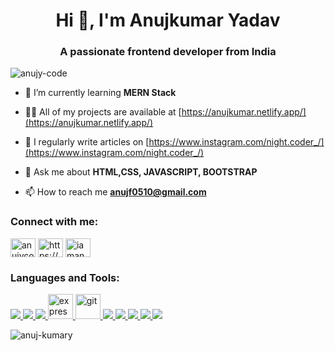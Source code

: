 
<h1 align="center">Hi 👋, I'm Anujkumar Yadav</h1>
<h3 align="center">A passionate frontend developer from India</h3>

<p align="left"> <img src="https://komarev.com/ghpvc/?username=anujy-code&label=Profile%20views&color=0e75b6&style=flat" alt="anujy-code" /> </p>

- 🌱 I’m currently learning **MERN Stack**

- 👨‍💻 All of my projects are available at [https://anujkumar.netlify.app/](https://anujkumar.netlify.app/)

- 📝 I regularly write articles on [https://www.instagram.com/night.coder_/](https://www.instagram.com/night.coder_/)

- 💬 Ask me about **HTML,CSS, JAVASCRIPT, BOOTSTRAP**

- 📫 How to reach me **anujf0510@gmail.com**

<h3 align="left">Connect with me:</h3>
<p align="left">
<a href="https://dev.to/anujycode" target="blank"><img align="center" src="https://cdn.jsdelivr.net/npm/simple-icons@3.0.1/icons/dev-dot-to.svg" alt="anujycode" height="30" width="40" /></a>
<a href="https://linkedin.com/in/anujkumar-yadav-29b2521aa" target="blank"><img align="center" src="https://cdn.jsdelivr.net/npm/simple-icons@3.0.1/icons/linkedin.svg" alt="https://www.linkedin.com/in/anujkumar-yadav-29b2521aa" height="30" width="40" /></a>
<a href="https://instagram.com/iamanujk_" target="blank"><img align="center" src="https://cdn.jsdelivr.net/npm/simple-icons@3.0.1/icons/instagram.svg" alt="iamanujk_" height="30" width="40" /></a>
</p>

<h3 align="left">Languages and Tools:</h3>
<p align="left"> <a href="https://www.cprogramming.com/" target="_blank"> <img src="https://img.icons8.com/plumpy/48/000000/circled-c.png"/> </a> <a href="https://www.w3schools.com/cpp/" target="_blank"> <img src="https://img.icons8.com/color/48/000000/c-plus-plus-logo.png"/> </a> <a href="https://www.w3schools.com/css/" target="_blank"> <img src="https://img.icons8.com/color/48/000000/css3.png"/> </a> <a href="https://expressjs.com" target="_blank"> <img src="https://devicons.github.io/devicon/devicon.git/icons/express/express-original-wordmark.svg" alt="express" width="40" height="40"/> </a> <a href="https://git-scm.com/" target="_blank"> <img src="https://www.vectorlogo.zone/logos/git-scm/git-scm-icon.svg" alt="git" width="40" height="40"/> </a> <a href="https://www.w3.org/html/" target="_blank"> <img src="https://img.icons8.com/color/48/000000/html-5.png"/> </a> <a href="https://developer.mozilla.org/en-US/docs/Web/JavaScript" target="_blank"> <img src="https://img.icons8.com/color/48/000000/javascript.png"/> </a> <a href="https://www.linux.org/" target="_blank"> <img src="https://img.icons8.com/color/48/000000/linux.png"/> </a> <a href="https://www.mysql.com/" target="_blank"> <img src="https://img.icons8.com/ios-filled/50/000000/mysql-logo.png"/> </a> <a href="https://nodejs.org" target="_blank"> <img src="https://img.icons8.com/windows/48/000000/node-js.png"/> </a> </p>

<p><img align="center" src="https://github-readme-stats.vercel.app/api/top-langs?username=anuj-kumary&show_icons=true&locale=en&layout=compact" alt="anuj-kumary" /></p>
